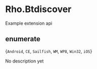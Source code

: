 # Rho.BtdiscoverExample extension api## enumerate{`Android`, `CE`, `Sailfish`, `WM`, `WP8`, `Win32`, `iOS`}No description yet